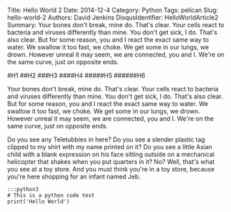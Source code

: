 Title: Hello World 2
Date: 2014-12-4
Category: Python
Tags: pelican
Slug: hello-world-2
Authors: David Jenkins
DisqusIdentifier: HelloWorldArticle2
Summary: Your bones don't break, mine do. That's clear. Your cells react to bacteria and viruses differently than mine.
         You don't get sick, I do. That's also clear. But for some reason, you and I react the exact same way to water.
         We swallow it too fast, we choke. We get some in our lungs, we drown. However unreal it may seem, we are
         connected, you and I. We're on the same curve, just on opposite ends.

#H1
##H2
###H3
####H4
#####H5
######H6

Your bones don't break, mine do. That's clear. Your cells react to bacteria and viruses differently than mine. You don't get sick, I do. That's also clear. But for some reason, you and I react the exact same way to water. We swallow it too fast, we choke. We get some in our lungs, we drown. However unreal it may seem, we are connected, you and I. We're on the same curve, just on opposite ends.

Do you see any Teletubbies in here? Do you see a slender plastic tag clipped to my shirt with my name printed on it? Do you see a little Asian child with a blank expression on his face sitting outside on a mechanical helicopter that shakes when you put quarters in it? No? Well, that's what you see at a toy store. And you must think you're in a toy store, because you're here shopping for an infant named Jeb.

    :::python3
    # This is a python code test
    print('Hello World')
